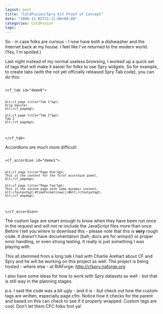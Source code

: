 ```yaml
---
layout: post
title: "ColdFusion/Spry Kit Proof of Concept"
date: "2006-11-02T21:11:00+06:00"
categories: ColdFusion 
tags: 
---
```


So - in case folks are curious - I now have both a dishwasher and the Internet back at my house. I feel like I've returned to the modern world. (Yes, I'm spoiled.)

Last night instead of my normal useless browsing, I worked up a quick set of tags that will make it easier for folks to use Spry widgets. So for example, to create tabs (with the not yet officially released Spry Tab code), you can do this:

<code>
&lt;cf_tab id="demo0"&gt;

	&lt;cf_page title="Tab 1"&gt;
	Orig Ganster
	&lt;/cf_page&gt;
	
	&lt;cf_page title="Tab 2"&gt;
	Tab 2
	&lt;/cf_page&gt;
	
&lt;/cf_tab&gt;
</code>

Accordions are much more difficult:

<code>
&lt;cf_accordion id="demo1"&gt;

	&lt;cf_page title="Page One"&gt;
	This is the content for the first accordion panel.
	&lt;/cf_page&gt;
	
	&lt;cf_page title="Page Two"&gt;
	This is the second page with some dynamic content, &lt;cfoutput&gt;#timeFormat(now())#&lt;/cfoutput&gt;
	&lt;/cf_page&gt;
	
&lt;/cf_accordion&gt;
</code>

<more />

The custom tags are smart enough to know when they have been run once in the request and will not re-include the JavaScript files more than once. Before I tell you where to download this - please note that this is <b>very</b> rough code. It doesn't have documentation (bah, docs are for wimps!) or proper error handling, or even strong testing. It really is just something I was playing with. 

This all stemmed from a long talk I had with Charlie Arehart about CF and Spry and he will be working on this project as well. The project is being hosted - where else - at RIAForge: <a href="http://cfspry.riaforge.org">http://cfspry.riaforge.org</a>

I also have some ideas for how to work with Spry datasets as well - but that is still way in the planning stages.

p.s. I said the code was a bit ugly - and it is - but check out how the custom tags are written, especially page.cfm. Notice how it checks for the parent and based on this can check to see if it properly wrapped. Custom tags are cool. Don't let them CFC folks fool ya!